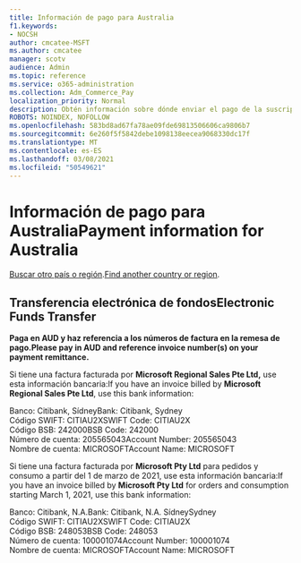 ```yaml
---
title: Información de pago para Australia
f1.keywords:
- NOCSH
author: cmcatee-MSFT
ms.author: cmcatee
manager: scotv
audience: Admin
ms.topic: reference
ms.service: o365-administration
ms.collection: Adm_Commerce_Pay
localization_priority: Normal
description: Obtén información sobre dónde enviar el pago de la suscripción.
ROBOTS: NOINDEX, NOFOLLOW
ms.openlocfilehash: 583bd8ad67fa78ae09fde69813506606ca9806b7
ms.sourcegitcommit: 6e260f5f5842debe1098138eecea9068330dc17f
ms.translationtype: MT
ms.contentlocale: es-ES
ms.lasthandoff: 03/08/2021
ms.locfileid: "50549621"
---
```

# <a name="payment-information-for-australia"></a><span data-ttu-id="662ed-103">Información de pago para Australia</span><span class="sxs-lookup"><span data-stu-id="662ed-103">Payment information for Australia</span></span>

<span data-ttu-id="662ed-104">[Buscar otro país o región](../billing-and-payments/pay-for-your-subscription.md).</span><span class="sxs-lookup"><span data-stu-id="662ed-104">[Find another country or region](../billing-and-payments/pay-for-your-subscription.md).</span></span>

## <a name="electronic-funds-transfer"></a><span data-ttu-id="662ed-105">Transferencia electrónica de fondos</span><span class="sxs-lookup"><span data-stu-id="662ed-105">Electronic Funds Transfer</span></span>

<span data-ttu-id="662ed-106">**Paga en AUD y haz referencia a los números de factura en la remesa de pago.**</span><span class="sxs-lookup"><span data-stu-id="662ed-106">**Please pay in AUD and reference invoice number(s) on your payment remittance.**</span></span>

<span data-ttu-id="662ed-107">Si tiene una factura facturada por **Microsoft Regional Sales Pte Ltd,** use esta información bancaria:</span><span class="sxs-lookup"><span data-stu-id="662ed-107">If you have an invoice billed by **Microsoft Regional Sales Pte Ltd**, use this bank information:</span></span>

<span data-ttu-id="662ed-108">Banco: Citibank, Sídney</span><span class="sxs-lookup"><span data-stu-id="662ed-108">Bank: Citibank, Sydney</span></span>\
<span data-ttu-id="662ed-109">Código SWIFT: CITIAU2X</span><span class="sxs-lookup"><span data-stu-id="662ed-109">SWIFT Code: CITIAU2X</span></span>\
<span data-ttu-id="662ed-110">Código BSB: 242000</span><span class="sxs-lookup"><span data-stu-id="662ed-110">BSB Code: 242000</span></span>\
<span data-ttu-id="662ed-111">Número de cuenta: 205565043</span><span class="sxs-lookup"><span data-stu-id="662ed-111">Account Number: 205565043</span></span>\
<span data-ttu-id="662ed-112">Nombre de cuenta: MICROSOFT</span><span class="sxs-lookup"><span data-stu-id="662ed-112">Account Name: MICROSOFT</span></span>

<span data-ttu-id="662ed-113">Si tiene una factura facturada por **Microsoft Pty Ltd** para pedidos y consumo a partir del 1 de marzo de 2021, use esta información bancaria:</span><span class="sxs-lookup"><span data-stu-id="662ed-113">If you have an invoice billed by **Microsoft Pty Ltd** for orders and consumption starting March 1, 2021, use this bank information:</span></span>

<span data-ttu-id="662ed-114">Banco: Citibank, N.A.</span><span class="sxs-lookup"><span data-stu-id="662ed-114">Bank: Citibank, N.A.</span></span> <span data-ttu-id="662ed-115">Sídney</span><span class="sxs-lookup"><span data-stu-id="662ed-115">Sydney</span></span>\
<span data-ttu-id="662ed-116">Código SWIFT: CITIAU2X</span><span class="sxs-lookup"><span data-stu-id="662ed-116">SWIFT Code: CITIAU2X</span></span>\
<span data-ttu-id="662ed-117">Código BSB: 248053</span><span class="sxs-lookup"><span data-stu-id="662ed-117">BSB Code: 248053</span></span>\
<span data-ttu-id="662ed-118">Número de cuenta: 100001074</span><span class="sxs-lookup"><span data-stu-id="662ed-118">Account Number: 100001074</span></span>\
<span data-ttu-id="662ed-119">Nombre de cuenta: MICROSOFT</span><span class="sxs-lookup"><span data-stu-id="662ed-119">Account Name: MICROSOFT</span></span>